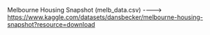 Melbourne Housing Snapshot (melb_data.csv) ----> https://www.kaggle.com/datasets/dansbecker/melbourne-housing-snapshot?resource=download
